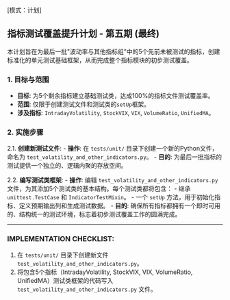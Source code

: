 [模式：计划]
## 指标测试覆盖提升计划 - 第五期 (最终)

本计划旨在为最后一批"波动率与其他指标组"中的5个先前未被测试的指标，创建标准化的单元测试基础框架，从而完成整个指标模块的初步测试覆盖。

### 1. 目标与范围

-   **目标**: 为5个剩余指标建立基础测试类，达成100%的指标文件测试覆盖率。
-   **范围**: 仅限于创建测试文件和测试类的`setUp`框架。
-   **涉及指标**: `IntradayVolatility`, `StockVIX`, `VIX`, `VolumeRatio`, `UnifiedMA`。

### 2. 实施步骤

2.1. **创建新测试文件**:
    - **操作**: 在 `tests/unit/` 目录下创建一个新的Python文件，命名为 `test_volatility_and_other_indicators.py`。
    - **目的**: 为最后一批指标的测试提供一个独立的、逻辑内聚的存放空间。

2.2. **编写测试类框架**:
    - **操作**: 编辑 `test_volatility_and_other_indicators.py` 文件，为其添加5个测试类的基本结构。每个测试类都将包含：
        -   继承 `unittest.TestCase` 和 `IndicatorTestMixin`。
        -   一个 `setUp` 方法，用于初始化指标、定义预期输出列和生成测试数据。
    - **目的**: 确保所有指标都拥有一个即时可用的、结构统一的测试环境，标志着初步测试覆盖工作的圆满完成。

---
### IMPLEMENTATION CHECKLIST:

1.  在 `tests/unit/` 目录下创建新文件 `test_volatility_and_other_indicators.py`。
2.  将包含5个指标（IntradayVolatility, StockVIX, VIX, VolumeRatio, UnifiedMA）测试类框架的代码写入 `test_volatility_and_other_indicators.py` 文件。 